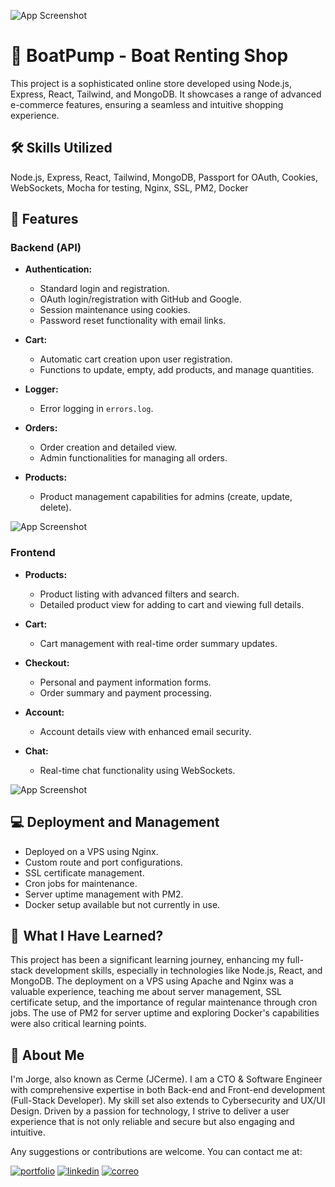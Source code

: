 ![App Screenshot](https://boatpump.jcerme.com/media/other/boatpump-index.png)

# 🚢 BoatPump - Boat Renting Shop

This project is a sophisticated online store developed using Node.js, Express, React, Tailwind, and MongoDB. It showcases a range of advanced e-commerce features, ensuring a seamless and intuitive shopping experience.

## 🛠️ Skills Utilized

Node.js, Express, React, Tailwind, MongoDB, Passport for OAuth, Cookies, WebSockets, Mocha for testing, Nginx, SSL, PM2, Docker

## 📱 Features

### Backend (API)

- **Authentication:**
  - Standard login and registration.
  - OAuth login/registration with GitHub and Google.
  - Session maintenance using cookies.
  - Password reset functionality with email links.

- **Cart:**
  - Automatic cart creation upon user registration.
  - Functions to update, empty, add products, and manage quantities.

- **Logger:**
  - Error logging in `errors.log`.

- **Orders:**
  - Order creation and detailed view.
  - Admin functionalities for managing all orders.

- **Products:**
  - Product management capabilities for admins (create, update, delete).

![App Screenshot](https://boatpump.jcerme.com/media/other/boatpump-product.png)

### Frontend

- **Products:**
  - Product listing with advanced filters and search.
  - Detailed product view for adding to cart and viewing full details.

- **Cart:**
  - Cart management with real-time order summary updates.

- **Checkout:**
  - Personal and payment information forms.
  - Order summary and payment processing.

- **Account:**
  - Account details view with enhanced email security.

- **Chat:**
  - Real-time chat functionality using WebSockets.
 
![App Screenshot](https://boatpump.jcerme.com/media/other/boatpump-checkout.png)

## 💻 Deployment and Management

- Deployed on a VPS using Nginx.
- Custom route and port configurations.
- SSL certificate management.
- Cron jobs for maintenance.
- Server uptime management with PM2.
- Docker setup available but not currently in use.

## 📖  What I Have Learned?

This project has been a significant learning journey, enhancing my full-stack development skills, especially in technologies like Node.js, React, and MongoDB. The deployment on a VPS using Apache and Nginx was a valuable experience, teaching me about server management, SSL certificate setup, and the importance of regular maintenance through cron jobs. The use of PM2 for server uptime and exploring Docker's capabilities were also critical learning points.

## 🚀 About Me

I'm Jorge, also known as Cerme (JCerme). I am a CTO & Software Engineer with comprehensive expertise in both Back-end and Front-end development (Full-Stack Developer). My skill set also extends to Cybersecurity and UX/UI Design. Driven by a passion for technology, I strive to deliver a user experience that is not only reliable and secure but also engaging and intuitive.

Any suggestions or contributions are welcome.
You can contact me at:

[![portfolio](https://img.shields.io/badge/https://jcerme.com-5f17ce?style=for-the-badge&logo=ko-fi&logoColor=white)](https://jcerme.com/)
[![linkedin](https://img.shields.io/badge/jorge_cermeno-0A66C2?style=for-the-badge&logo=linkedin&logoColor=white)](www.linkedin.com/in/jorge-cermeno)
[![correo](https://img.shields.io/badge/contact@jcerme.com-red?style=for-the-badge&logo=gmail&logoColor=white)](mailto:contact@jcerme.com)
